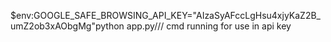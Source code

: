 $env:GOOGLE_SAFE_BROWSING_API_KEY="AIzaSyAFccLgHsu4xjyKaZ2B_umZ2ob3xAObgMg"python app.py/// cmd running for use in api key
